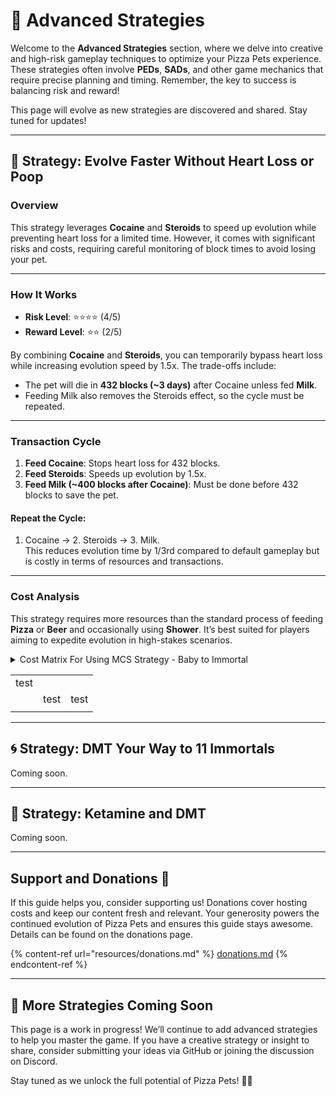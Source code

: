 # 🧠 Advanced Strategies

Welcome to the **Advanced Strategies** section, where we delve into creative and high-risk gameplay techniques to optimize your Pizza Pets experience. These strategies often involve **PEDs**, **SADs**, and other game mechanics that require precise planning and timing. Remember, the key to success is balancing risk and reward!

This page will evolve as new strategies are discovered and shared. Stay tuned for updates!

***

## 🚀 Strategy: Evolve Faster Without Heart Loss or Poop

### **Overview**

This strategy leverages **Cocaine** and **Steroids** to speed up evolution while preventing heart loss for a limited time. However, it comes with significant risks and costs, requiring careful monitoring of block times to avoid losing your pet.

***

### **How It Works**

* **Risk Level**: ⭐⭐⭐⭐ (4/5)
* **Reward Level**: ⭐⭐ (2/5)

By combining **Cocaine** and **Steroids**, you can temporarily bypass heart loss while increasing evolution speed by 1.5x. The trade-offs include:

* The pet will die in **432 blocks (\~3 days)** after Cocaine unless fed **Milk**.
* Feeding Milk also removes the Steroids effect, so the cycle must be repeated.

***

### **Transaction Cycle**

1. **Feed Cocaine**: Stops heart loss for 432 blocks.
2. **Feed Steroids**: Speeds up evolution by 1.5x.
3. **Feed Milk (\~400 blocks after Cocaine)**: Must be done before 432 blocks to save the pet.

#### Repeat the Cycle:

1. Cocaine → 2. Steroids → 3. Milk.\
   This reduces evolution time by 1/3rd compared to default gameplay but is costly in terms of resources and transactions.

***

### **Cost Analysis**

This strategy requires more resources than the standard process of feeding **Pizza** or **Beer** and occasionally using **Shower**. It’s best suited for players aiming to expedite evolution in high-stakes scenarios.

<details>

<summary>Cost Matrix For Using MCS Strategy - Baby to Immortal</summary>

This cost matrix calculates the cost of evolving your Pizza Pets from **Baby** to **Immortal** using the **Milk + Cocaine + Steroids (MCS)** strategy. The evolution process spans **10,080 blocks**, and the feeding cycle needs to be repeated every **400 blocks**.

***

### Step 1: Determining the Number of Feeding Cycles

To determine how many feeding cycles are required:

#### Formula:

$$Total Feeds Needed = ⌈ Total Blocks / Blocks per Feed Cycle ⌉$$

#### Calculation:

$$Total Feeds Needed = ⌈ 10,080 / 400 ⌉ = ⌈ 25.2 ⌉ = 26$$

Thus, **26 feeding cycles** are needed.

***

### Step 2: Cost per Feeding Cycle

Each feed cycle involves **3 transactions** (Milk, Cocaine, and Steroids) to feed **11 pets**. The cost per transaction is **20,581 sats at a fee rate of 5 sats/vByte**, and the total cost for one cycle is:

#### Formula:

$$Cost per Cycle (sats) = Cost per Transaction (sats) × Number of Transactions per Cycle$$

#### Calculation:

$$Cost per Cycle (sats) = 20,581 × 3 = 61,743 sats$$

At the current Bitcoin price of **$94,700**, the dollar value for one feed cycle is:

#### Formula:

$$Cost per Cycle (USD) = (Cost per Cycle (sats) / BtcPriceInSats) × 100,000,000$$

$$BtcPriceInSats = BtcPriceInUSD × 100,000,000$$

#### Calculation:

1. BTC Price in Sats: \
   $$BtcPriceInSats = 94,700 × 100,000,000 = 9,470,000,000,000 sats$$
2. Cost per Cycle (USD): \
   $$CostPerCycle (USD) = (61,743 / 9,470,000,000,000) × 100,000,000 = 58.47 USD$$

Thus, the cost per feeding cycle at a **fee rate of 5 sats/vByte** is **$58.47**.

***

### Step 3: Total Cost for the Immortal Evolution

To calculate the total cost of evolving a pet to the Immortal stage, multiply the cost per feeding cycle by the total number of feeding cycles.

#### Formula:

$$Total Cost (USD) = Cost per Cycle (USD) × Total Feeds Needed$$

#### Calculation:

$$Total Cost (USD) = 58.47 × 26 = 1,520.22 USD$$

***

### Step 4: Summary Table



***

### Key Points

1. **Each feeding cycle involves three transactions (Milk, Cocaine, Steroids) for all 11 pets.**
2. **One feeding cycle costs 61,743 sats, or $58.47 at the current Bitcoin price of $94,700.**
3. **A total of 26 feeding cycles is required, resulting in a final cost of $1,520.22.**

This cost matrix provides clarity for planning the MCS feeding strategy. Adjustments can be made if Bitcoin price or transaction fees fluctuate. Always ensure you have sufficient sats before starting the evolution process!

</details>

|      |      |      |
| ---- | ---- | ---- |
| test |      |      |
|      | test | test |
|      |      |      |



***

## 🌀 Strategy: DMT Your Way to 11 Immortals

Coming soon.

***

## 🐎 Strategy: Ketamine and DMT

Coming soon.

***

## Support and Donations 💖

If this guide helps you, consider supporting us! Donations cover hosting costs and keep our content fresh and relevant. Your generosity powers the continued evolution of Pizza Pets and ensures this guide stays awesome. Details can be found on the donations page.

{% content-ref url="resources/donations.md" %}
[donations.md](resources/donations.md)
{% endcontent-ref %}

***

## 🐾 More Strategies Coming Soon

This page is a work in progress! We’ll continue to add advanced strategies to help you master the game. If you have a creative strategy or insight to share, consider submitting your ideas via GitHub or joining the discussion on Discord.

Stay tuned as we unlock the full potential of Pizza Pets! 🍕🐾
